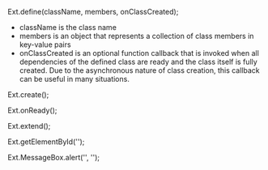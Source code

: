 Ext.define(className, members, onClassCreated);

- className is the class name
- members is an object that represents a collection of class members in key-value pairs
- onClassCreated is an optional function callback that is invoked when all dependencies of the defined class are ready and the class itself is fully created. Due to the asynchronous nature of class creation, this callback can be useful in many situations.

Ext.create();

Ext.onReady();

Ext.extend();

Ext.getElementById('');

Ext.MessageBox.alert('', '');